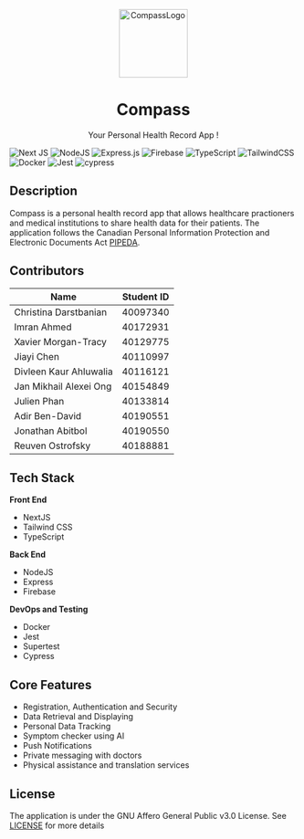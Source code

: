 <p align="center">
  <a href="https://github.com/janong24/Compass">
    <img src="https://o.remove.bg/downloads/872fc9cc-24d3-470d-943e-3b82ad535966/18526019-a4b1-4bee-964d-d7488b8922e2-removebg-preview.png" alt="CompassLogo" width="120" height="120">
   </a>
   <h1 align="center">Compass</h3>
</p> 
<p align="center">
    Your Personal Health Record App !
</p>

![Next JS](https://img.shields.io/badge/Next-black?style=for-the-badge&logo=next.js&logoColor=white)
![NodeJS](https://img.shields.io/badge/node.js-6DA55F?style=for-the-badge&logo=node.js&logoColor=white)
![Express.js](https://img.shields.io/badge/express.js-%23404d59.svg?style=for-the-badge&logo=express&logoColor=%2361DAFB)
![Firebase](https://img.shields.io/badge/firebase-%23039BE5.svg?style=for-the-badge&logo=firebase)
![TypeScript](https://img.shields.io/badge/typescript-%23007ACC.svg?style=for-the-badge&logo=typescript&logoColor=white)
![TailwindCSS](https://img.shields.io/badge/tailwindcss-%2338B2AC.svg?style=for-the-badge&logo=tailwind-css&logoColor=white)
![Docker](https://img.shields.io/badge/docker-%230db7ed.svg?style=for-the-badge&logo=docker&logoColor=white)
![Jest](https://img.shields.io/badge/-jest-%23C21325?style=for-the-badge&logo=jest&logoColor=white)
![cypress](https://img.shields.io/badge/-cypress-%23E5E5E5?style=for-the-badge&logo=cypress&logoColor=058a5e)
## Description 

Compass is a personal health record app that allows healthcare practioners and medical institutions to share health data for their patients. The application follows the Canadian Personal Information
Protection and Electronic Documents Act [PIPEDA](https://www.priv.gc.ca/en/privacy-topics/privacy-laws-in-canada/the-personal-information-protection-and-electronic-documents-act-pipeda/).

## Contributors 
| Name  | Student ID |
|---|---|
|Christina Darstbanian   | 40097340  | 
|Imran Ahmed   | 40172931 | 
| Xavier Morgan-Tracy  | 40129775  | 
| Jiayi Chen   | 40110997|  
| Divleen Kaur Ahluwalia  |  40116121|   
| Jan Mikhail Alexei Ong  | 40154849  |  
| Julien Phan  |  40133814 |   
|  Adir Ben-David | 40190551|   
| Jonathan Abitbol  | 40190550  |   
| Reuven Ostrofsky  | 40188881   | 


## Tech Stack

**Front End**
* NextJS
* Tailwind CSS
* TypeScript

**Back End**
* NodeJS
* Express
* Firebase

**DevOps and Testing**
* Docker
* Jest
* Supertest
* Cypress

## Core Features
* Registration, Authentication and Security
* Data Retrieval and Displaying
* Personal Data Tracking
* Symptom checker using AI
* Push Notifications
* Private messaging with doctors
* Physical assistance and translation services

## License 
The application is under the GNU Affero General Public v3.0 License. See [LICENSE](https://github.com/janong24/Compass/blob/main/LICENSE) for more details
